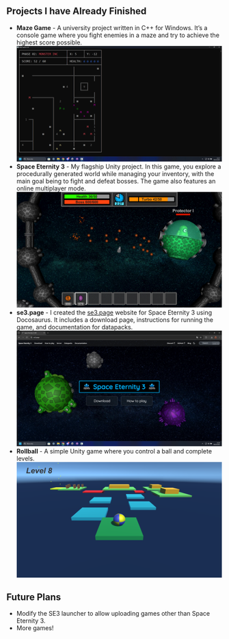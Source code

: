 ## Projects I have Already Finished
- **Maze Game** - A university project written in C++ for Windows. It’s a console game where you fight enemies in a maze and try to achieve the highest score possible.  
  ![Maze Game](mazegame.png)
- **Space Eternity 3** - My flagship Unity project. In this game, you explore a procedurally generated world while managing your inventory, with the main goal being to fight and defeat bosses. The game also features an online multiplayer mode.  
  ![Space Eternity 3](se3.png)
- **se3.page** - I created the [se3.page](https://se3.page/) website for Space Eternity 3 using Docosaurus. It includes a download page, instructions for running the game, and documentation for datapacks.  
  ![se3.page](se3page.png)
- **Rollball** - A simple Unity game where you control a ball and complete levels.  
  ![Rollball](rollball.png)

## Future Plans
- Modify the SE3 launcher to allow uploading games other than Space Eternity 3.
- More games!
